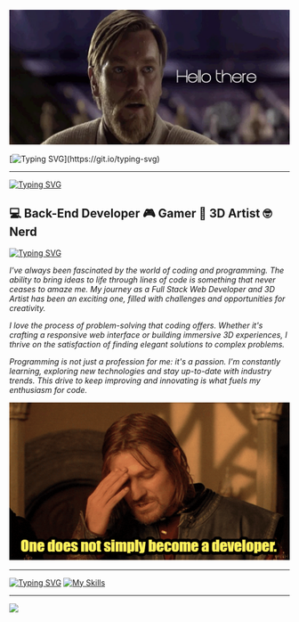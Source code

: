 ![](https://github.com/MarikaDiGirolamo/MarikaDiGirolamo/blob/main/assets/hellothere.webp)

[![Typing SVG](https://readme-typing-svg.herokuapp.com?font=Courgette&size=25&duration=33&pause=29&color=AC31F7&repeat=false&width=435&lines=Hello+there%2C+I'm+Marika!)](https://git.io/typing-svg)

---

[![Typing SVG](https://readme-typing-svg.herokuapp.com?font=Courgette&size=25&duration=33&pause=29&color=AC31F7&repeat=false&width=435&lines=About+me)](https://git.io/typing-svg)

 💻 Back-End Developer
 🎮 Gamer 
 👾 3D Artist 
 🤓 Nerd
---

[![Typing SVG](https://readme-typing-svg.herokuapp.com?font=Courgette&size=25&duration=33&pause=29&color=AC31F7&background=0F09FF00&repeat=false&width=435&lines=My+Passion+for+Code+and+Programming)](https://git.io/typing-svg)

_I've always been fascinated by the world of coding and programming. The ability to bring ideas to life through lines of code is something that never ceases to amaze me. My journey as a Full Stack Web Developer and 3D Artist has been an exciting one, filled with challenges and opportunities for creativity._

_I love the process of problem-solving that coding offers. Whether it's crafting a responsive web interface or building immersive 3D experiences, I thrive on the satisfaction of finding elegant solutions to complex problems._

_Programming is not just a profession for me: it's a passion. I'm constantly learning, exploring new technologies and stay up-to-date with industry trends. This drive to keep improving and innovating is what fuels my enthusiasm for code._


![](https://github.com/MarikaDiGirolamo/MarikaDiGirolamo/blob/main/assets/giphy%20(1).gif)

---

[![Typing SVG](https://readme-typing-svg.herokuapp.com?font=Courgette&size=25&duration=33&pause=29&color=AC31F7&repeat=false&width=435&lines=Skills)](https://git.io/typing-svg)
[![My Skills](https://skillicons.dev/icons?i=html,css,sass,bootstrap,js,vite,laravel,php,mysql,postman,vue,vscode,github,git,powershell,figma)](https://skillicons.dev) 

---

![](https://github.com/MarikaDiGirolamo/MarikaDiGirolamo/blob/main/assets/goodbye.gif)

<!--
**MarikaDiGirolamo/MarikaDiGirolamo** is a ✨ _special_ ✨ repository because its `README.md` (this file) appears on your GitHub profile.

Here are some ideas to get you started:

- 🔭 I’m currently working on ...
- 🌱 I’m currently learning ...
- 👯 I’m looking to collaborate on ...
- 🤔 I’m looking for help with ...
- 💬 Ask me about ...
- 📫 How to reach me: ...
- 😄 Pronouns: ...
- ⚡ Fun fact: ...
-->
